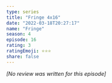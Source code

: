 ```yaml
---
type: series
title: "Fringe 4x16"
date: "2022-03-18T20:27:17"
name: "Fringe"
season: 4
episode: 16
rating: 3
ratingEmoji: ⭐️⭐️⭐️
share: false
---
```


_[No review was written for this episode]_
